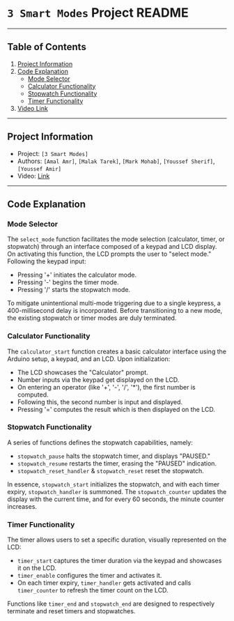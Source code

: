 # `3 Smart Modes` Project README

---

## Table of Contents
1. [Project Information](#project-information)
2. [Code Explanation](#code-explanation)
    - [Mode Selector](#mode-selector)
    - [Calculator Functionality](#calculator-functionality)
    - [Stopwatch Functionality](#stopwatch-functionality)
    - [Timer Functionality](#timer-functionality)
3. [Video Link](#video-link)

---

## Project Information
- Project: `[3 Smart Modes]`
- Authors: `[Amal Amr]`, `[Malak Tarek]`, `[Mark Mohab]`, `[Youssef Sherif]`, `[Youssef Amir]`
- Video: [Link](https://drive.google.com/drive/folders/10zPuur7hFEGiXTilziT9V1bLNemreWvS?usp=sharing)

---

## Code Explanation

### Mode Selector
The `select_mode` function facilitates the mode selection (calculator, timer, or stopwatch) through an interface composed of a keypad and LCD display. On activating this function, the LCD prompts the user to "select mode." Following the keypad input:
- Pressing '+' initiates the calculator mode.
- Pressing '-' begins the timer mode.
- Pressing '/' starts the stopwatch mode.

To mitigate unintentional multi-mode triggering due to a single keypress, a 400-millisecond delay is incorporated. Before transitioning to a new mode, the existing stopwatch or timer modes are duly terminated.

### Calculator Functionality
The `calculator_start` function creates a basic calculator interface using the Arduino setup, a keypad, and an LCD. Upon initialization:
- The LCD showcases the "Calculator" prompt.
- Number inputs via the keypad get displayed on the LCD.
- On entering an operator (like '+', '-', '/', '*'), the first number is computed.
- Following this, the second number is input and displayed.
- Pressing '=' computes the result which is then displayed on the LCD.

### Stopwatch Functionality
A series of functions defines the stopwatch capabilities, namely:
- `stopwatch_pause` halts the stopwatch timer, and displays "PAUSED."
- `stopwatch_resume` restarts the timer, erasing the "PAUSED" indication.
- `stopwatch_reset_handler` & `stopwatch_reset` reset the stopwatch.

In essence, `stopwatch_start` initializes the stopwatch, and with each timer expiry, `stopwatch_handler` is summoned. The `stopwatch_counter` updates the display with the current time, and for every 60 seconds, the minute counter increases.

### Timer Functionality
The timer allows users to set a specific duration, visually represented on the LCD:
- `timer_start` captures the timer duration via the keypad and showcases it on the LCD.
- `timer_enable` configures the timer and activates it.
- On each timer expiry, `timer_handler` gets activated and calls `timer_counter` to refresh the timer count on the LCD.

Functions like `timer_end` and `stopwatch_end` are designed to respectively terminate and reset timers and stopwatches.
